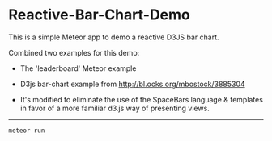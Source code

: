 Reactive-Bar-Chart-Demo
=======================

This is a simple Meteor app to demo a reactive D3JS bar chart.

Combined two examples for this demo:
 - The 'leaderboard' Meteor example
 - D3js bar-chart example from http://bl.ocks.org/mbostock/3885304

 - It's modified to eliminate the use of the SpaceBars language & templates in favor of a more familiar d3.js way of presenting views.
 --------
`meteor run`
